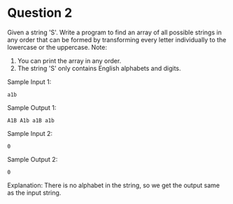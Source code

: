 # Question 2

Given a string 'S'. Write a program to find an array of all possible strings in any order that can be formed by transforming every letter individually to the lowercase or the uppercase.
Note:

1. You can print the array in any order.
2. The string 'S' only contains English alphabets and digits.

Sample Input 1:

    a1b

Sample Output 1:

    A1B A1b a1B a1b

Sample Input 2:

    0

Sample Output 2:

    0

Explanation: There is no alphabet in the string, so we get the output same as the input string.
